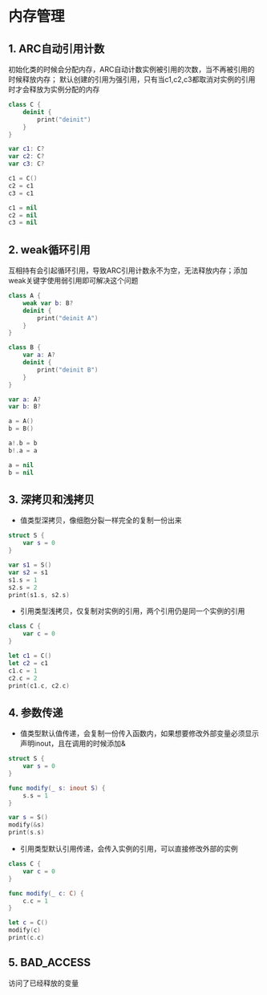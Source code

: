 # 内存管理

## 1. ARC自动引用计数

初始化类的时候会分配内存，ARC自动计数实例被引用的次数，当不再被引用的时候释放内存；
默认创建的引用为强引用，只有当c1,c2,c3都取消对实例的引用时才会释放为实例分配的内存

```swift
class C {
    deinit {
        print("deinit")
    }
}

var c1: C?
var c2: C?
var c3: C?

c1 = C()
c2 = c1
c3 = c1

c1 = nil
c2 = nil
c3 = nil
```

## 2. weak循环引用

互相持有会引起循环引用，导致ARC引用计数永不为空，无法释放内存；添加weak关键字使用弱引用即可解决这个问题

```swift
class A {
    weak var b: B?
    deinit {
        print("deinit A")
    }
}

class B {
    var a: A?
    deinit {
        print("deinit B")
    }
}

var a: A?
var b: B?

a = A()
b = B()

a!.b = b
b!.a = a

a = nil
b = nil
```

## 3. 深拷贝和浅拷贝

- 值类型深拷贝，像细胞分裂一样完全的复制一份出来

```swift
struct S {
    var s = 0
}

var s1 = S()
var s2 = s1
s1.s = 1
s2.s = 2
print(s1.s, s2.s)
```

- 引用类型浅拷贝，仅复制对实例的引用，两个引用仍是同一个实例的引用

```swift
class C {
    var c = 0
}

let c1 = C()
let c2 = c1
c1.c = 1
c2.c = 2
print(c1.c, c2.c)
```

## 4. 参数传递

- 值类型默认值传递，会复制一份传入函数内，如果想要修改外部变量必须显示声明inout，且在调用的时候添加&

```swift
struct S {
    var s = 0
}

func modify(_ s: inout S) {
    s.s = 1
}

var s = S()
modify(&s)
print(s.s)
```

- 引用类型默认引用传递，会传入实例的引用，可以直接修改外部的实例

```swift
class C {
    var c = 0
}

func modify(_ c: C) {
    c.c = 1
}

let c = C()
modify(c)
print(c.c)
```

## 5. BAD_ACCESS

访问了已经释放的变量
